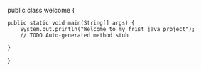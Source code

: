 public class welcome {

	public static void main(String[] args) {
		System.out.println("Welcome to my frist java project");
		// TODO Auto-generated method stub

	}

}
